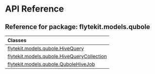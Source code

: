 # API Reference

## Reference for package: flytekit.models.qubole

| Classes  |
| :------------- |
| [flytekit.models.qubole.HiveQuery](flytekit_models_qubole_hivequery) |
| [flytekit.models.qubole.HiveQueryCollection](flytekit_models_qubole_hivequerycollection) |
| [flytekit.models.qubole.QuboleHiveJob](flytekit_models_qubole_qubolehivejob) |
